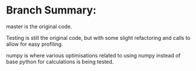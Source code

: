 # Branch Summary:

master is the original code.

Testing is still the original code, but with some slight refactoring and calls to allow for easy profiling.

numpy is where various optimisations related to using numpy instead of base python for calculations is being tested.
